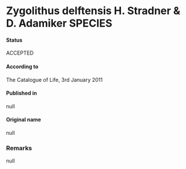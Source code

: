 Zygolithus delftensis H. Stradner & D. Adamiker SPECIES
=======

#### Status
ACCEPTED

#### According to
The Catalogue of Life, 3rd January 2011

#### Published in
null

#### Original name
null

### Remarks
null